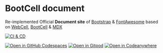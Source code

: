 # BootCell document

Re-implemented Official **Document site** of [Bootstrap][1] & [FontAwesome][2]
based on [WebCell][3], [BootCell][4] & [MDX][5]

[![CI & CD](https://github.com/EasyWebApp/BootCell-document/actions/workflows/main.yml/badge.svg)][6]

[![Open in GitHub Codespaces](https://github.com/codespaces/badge.svg)][7]
[![Open in Gitpod](https://gitpod.io/button/open-in-gitpod.svg)][8]
[![Open in Codeanywhere](https://codeanywhere.com/img/open-in-codeanywhere-btn.svg)][9]


[1]: https://getbootstrap.com/
[2]: https://fontawesome.com/
[3]: https://web-cell.dev/
[4]: https://web-cell.dev/BootCell/
[5]: https://mdxjs.com/
[6]: https://github.com/EasyWebApp/BootCell-document/actions/workflows/main.yml
[7]: https://codespaces.new/EasyWebApp/BootCell-document
[8]: https://gitpod.io/?autostart=true#https://github.com/EasyWebApp/BootCell-document
[9]: https://app.codeanywhere.com/#https://github.com/EasyWebApp/BootCell-document/blob/c0e7c21cd08743b16d73690fec0dffae070994b0/ReadMe.md
